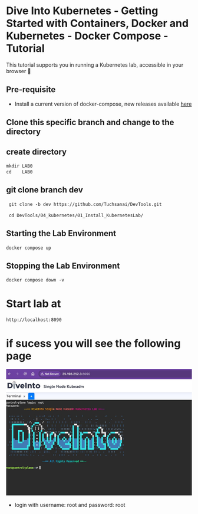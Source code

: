 # Dive Into Kubernetes - Getting Started with Containers, Docker and Kubernetes - Docker Compose - Tutorial

This tutorial supports you in running a Kubernetes lab, accessible in your browser 🚀

## Pre-requisite

* Install a current version of docker-compose, new releases available [here](https://github.com/docker/compose/releases)

## Clone this specific branch and change to the directory


## create directory

   
    mkdir LAB0
    cd    LAB0
    

## git clone branch dev
    
    
   ```
    git clone -b dev https://github.com/Tuchsanai/DevTools.git
   ```
   
   ```   
    cd DevTools/04_kubernetes/01_Install_KubernetesLab/
   ```




## Starting the Lab Environment 

```
docker compose up
```


 
## Stopping the Lab Environment

```
docker compose down -v
```



# Start lab at

```
http://localhost:8090
```

# if sucess you will see the following page

![Kubernetes Lab](./images/k0.jpg)

* login with username: root and password: root